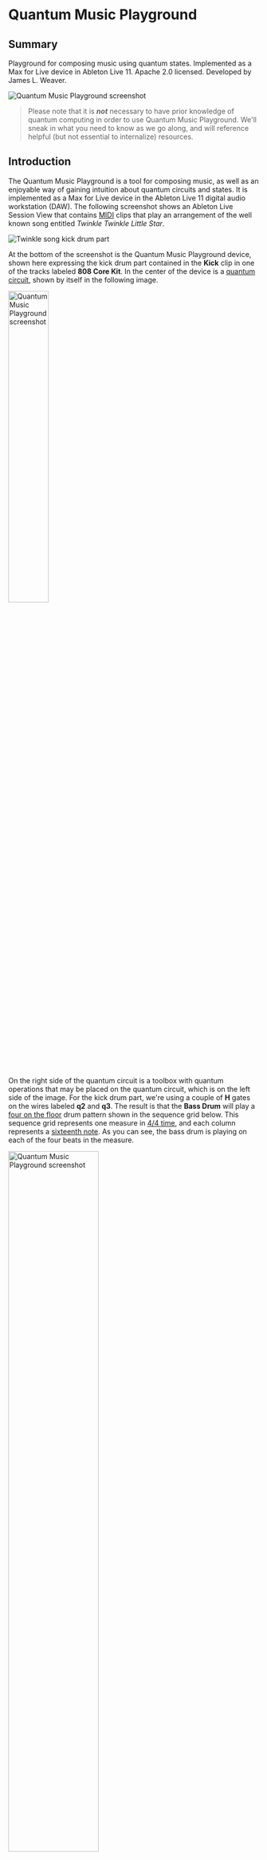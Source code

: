 # Quantum Music Playground
## Summary

Playground for composing music using quantum states. Implemented as a Max for Live device in Ableton Live 11. Apache 2.0 licensed. Developed by James L. Weaver.

![Quantum Music Playground screenshot](./images/qmp_0_9_screenshot.png)



> Please note that it is ***not*** necessary to have prior knowledge of quantum computing in order to use Quantum Music Playground. We'll sneak in what you need to know as we go along, and will reference helpful (but not essential to internalize) resources.

## Introduction

The Quantum Music Playground is a tool for composing music, as well as an enjoyable way of gaining intuition about quantum circuits and states. It is implemented as a Max for Live device in the Ableton Live 11 digital audio workstation (DAW). The following screenshot shows an Ableton Live Session View that contains [MIDI](https://en.wikipedia.org/wiki/MIDI) clips that play an arrangement of the well known song entitled *Twinkle Twinkle Little Star*.

![Twinkle song kick drum part](./images/twinkle_kick_screenshot.png)



At the bottom of the screenshot is the Quantum Music Playground device, shown here expressing the kick drum part contained in the **Kick** clip in one of the tracks labeled **808 Core Kit**. In the center of the device is a [quantum circuit](https://qiskit.org/documentation/qc_intro.html#quantum-circuits), shown by itself in the following image.

<img src="./images/twinkle_kick_quantum_circuit.png" alt="Quantum Music Playground screenshot" width=40%/>



On the right side of the quantum circuit is a toolbox with quantum operations that may be placed on the quantum circuit, which is on the left side of the image. For the kick drum part, we're using a couple of **H** gates on the wires labeled **q2** and **q3**. The result is that the **Bass Drum** will play a [four on the floor](https://en.wikipedia.org/wiki/Four_on_the_floor_(music)) drum pattern shown in the sequence grid below. This sequence grid represents one measure in [4/4 time](https://en.wikipedia.org/wiki/Time_signature#Characteristics), and each column represents a [sixteenth note](https://en.wikipedia.org/wiki/Sixteenth_note). As you can see, the bass drum is playing on each of the four beats in the measure.

<img src="./images/statevector_musical_representation.png" alt="Quantum Music Playground screenshot" width=60%/>



***TODO: Remove radians from the image, and introduce in a future image***

The logic by which a couple of H gates (also known as Hadamard gates) resulted in this drum pattern can be explained using some basic math:

First off, the wires labeled **q0** - **q7** on the quantum circuit represent the least significant digit through the most significant digit of a binary value. The reason that there are 16 columns in the previous grid is that **q3** (the fourth wire) is the highest wire on which a gate is present. This defines a range of 2<sup>4</sup> binary numbers from `0000` - `1111`, and are labeled **Basis states** across the bottom of the previous image. Each *basis state* represents a step in our musical sequence. 

> **A bit about basis states**
>
> A basis state, sometime referred to as a *computational basis state*, is a concept used in quantum computing to represent a component of a quantum state. In this example, the quantum circuit defines a quantum state that is comprised of 16 basis states. Each basis state contains a complex number from which two important values can be derived: The *probability* that this basis state will be the result when measuring the quantum state, and the *phase angle* of this basis state. Both of these concepts will be covered at appropriate times in this tutorial. For now, it is important to understand that there is one binary digit in each basis state for each wire in a quantum circuit, where the number of wires is determined by the highest wire on which a gate is present. It is also necessary to know that the rightmost binary digit of each basis state corresponds to the topmost wire, labeled **q0**. As you may know, the rightmost binary digit is referred to as being in position 0, because its place value is 2<sup>0</sup> in the binary numbering system.

To calculate on which of these sequence steps the bass drum will play, take a look at the quantum circuit and the sequence grid together in this image while reading the explanation that follows.

<img src="./images/twinkle_kick_circuit_sequence.png" alt="Quantum Music Playground screenshot" width=100%/>

Each of the wires in the quantum circuit contains an initial value of 0.

- Because there are no gates on wire **q0**, the drum may only play on basis states whose 0 (least significant) position contains 0.
- Because there are no gates on wire **q1**, the drum may only play on basis states whose 1 position contains 0.
- Because there is an **H** gate on wire **q2**, the drum may play on basis states whose 2 position contains either 0 or 1. This is because the H gate puts the wire into a combination of 0 and 1.
- Because there is an **H** gate on wire **q3**, the drum may play on basis states whose 3 position contains either 0 or 1.

Putting that all together, the bass drum will play on all of the basis states whose 0 and 1 positions contain 0, which are `0000`, `0100`, `1000` and `1100`. 



> **Try it out:**
>
> Experiment with simple bass drum beat patterns by removing and placing **H** gates on the quantum circuit. To remove a gate, press the ⌫ tool (bottom right of toolboxl) and press a gate to delete. To add an **H** gate, press the **H** gate (upper left in toolbox) and press a location on the quantum circuit.



You may be wondering why the bass drum, and not the other instruments, are played as a result of this quantum circuit. The short answer is that the Quantum Music Playground chooses instruments and pitches based upon the phase angles mentioned earlier. The next section contains a more complete and satisfying explanation.

## Choosing instruments and pitches

Up to this point we've created a simple bass drum beat pattern by placing Hadamard gates on a quantum circuit. Now we're going to choose a different instrument to provide a cymbal crash at the beginning of each measure. As before, at the bottom of the following screenshot is the Quantum Music Playground device, now expressing the cymbal part contained in the **Crash** clip in another one of the tracks labeled **808 Core Kit**. 

![Twinkle song cymbal part](./images/twinkle_crash_full_screenshot.png)



Let's examine the Quantum Music Playground device by itself in the following image.

![Quantum Music Playground screenshot](./images/twinkle_crash_qmp.png)



The quantum circuit in this **Crash** clip contains just one gate, namely the **I** (also known as identity) gate. The **I** gate doesn't alter the state of a wire, but it's used here to set the number of basis states, and therefore steps, to 16 for this clip. The length of this **Crash** clip is now the same length as the **Kick** clip, so as each clip is playing in a loop, the cymbal and the bass drum will play together on the downbeat of the measure, followed by the bass drum playing on the remaining three beats. 

To see why the Cymbal, rather than the Bass Drum, will be played, take a look at the disabled **Phs shft** slider and notice the value of 13 at the bottom. This indicates that the global phase angle shift, often referred to as *global phase shift*, of the quantum state is 13π/8 radians (292.5 degrees). This happens to correspond with the value of 13 to the right of the **Cymbal** row in the following image.

<img src="./images/twinkle_crash_musical_sequence.png" alt="Twinkle Crash musical sequence" width=60%/>



As mentioned previously, each individual basis state contains a phase angle. Shifting the global phase by π/8 radians (22.5 degrees) shifts each individual phase by π/8 radians, which results in moving the notes up one instrument or pitch.

> **Try it out:**
>
> Experiment with shifting the global phase angle by selecting the **Phase** button, moving the **Phs shft** slider up or down, and then selecting the **Pitch** button to keep the global phase from automatically shifting.

### Shifting the phase angles of basis states

To create an interesting beat pattern or melody, it is usually necessary to shift the phase angles of various basis states. A common way to accomplish this is to follow an **H** gate with a *phase* gate. To demonstrate this, we'll play hi-hat cymbals, shifting back and forth from open to closed hi-hats. The bottom of the following screenshot shows the Quantum Music Playground device, now expressing the hi-hat part contained in the **Hats A** clip in yet another one of the tracks labeled **808 Core Kit**.  

![Twinkle song hats part](./images/twinkle_hats_full_screenshot.png)



Now we'll examine the Quantum Music Playground device by itself in the following image.

![Quantum Music Playground screenshot](./images/twinkle_hats_qmp.png)



The quantum circuit in this **Hats A** clip contains a column of four H gates on wires **q0** - **q3**, which defines one measure with a beat pattern full of sixteenth notes. The following image shows the Quantum Music Playground device after placing those **H** gates.

 ![Quantum Music Playground screenshot](./images/twinkle_hats_qmp_h_gates.png)



Next, the following image shows the **Phase** button selected and the **Phs shft** slider adjusted so that the **Closed Hi-hat** is played. 

![Quantum Music Playground screenshot](./images/twinkle_hats_qmp_global_phase_shift.png)



To play the **Open Hi-hat** on the third sixteenth note of every beat, we employ one of the *phase gates*, specifically the **S** gate. The S gate rotates the phase on a wire by 4π/8 radians, which rotates the phase on each of the basis states TODOOOOOOO.

![Quantum Music Playground screenshot](./images/twinkle_hats_qmp_s_gate.png)



TODOOOOO

<img src="./images/twinkle_hats_musical_sequence_s.png" alt="Twinkle Crash musical sequence" width=60%/>



Finally, TODOOOOOO

![Quantum Music Playground screenshot](./images/twinkle_hats_qmp_sdg_gate.png)



TODOOOOO

<img src="./images/twinkle_hats_musical_sequence_sdg.png" alt="Twinkle Crash musical sequence" width=60%/>

============= FODDER BELOW =================









Examining the following musical representation of the same statevector reveals that the phase of a basis state is represented by the row in which a cell is filled. 

In the center of the device is a [quantum circuit](https://qiskit.org/documentation/qc_intro.html#quantum-circuits) whose resultant [statevector](https://qiskit.org/textbook/ch-states/representing-qubit-states.html#statevectors) is represented musically in the grid to the right of the circuit. For comparison, if you entered this circuit in the [IBM Quantum Composer](https://quantum-computing.ibm.com/) the circuit and resultant statevector would appear similar to the following image.

<img src="./images/twinkle_kick_ibm_quantum_composer.png" alt="Quantum Music Playground screenshot" width=70%/>



The bar graph shows that four of the basis states in the statevector have non-zero amplitudes, and that they all have a phase angle of 0 (as noted by the popup as well as the **Phase** color legend). As you interact with the Quantum Music Composer device, the MIDI information in the selected Ableton Live clip is updated with a sequence of notes as shown in the following image.

<img src="./images/kick_midi_clip.png" alt="Kick drum MIDI clip screenshot" width=50%/>



This one-measure sequence is looped, playing the kick (bass) drum once for each of the four beats in the measure. 



 